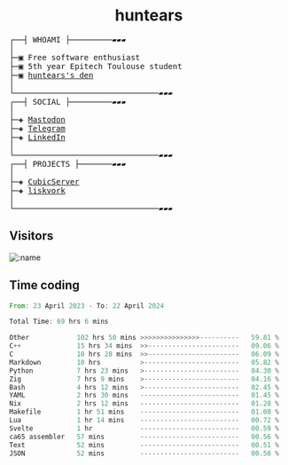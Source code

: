 <h1 align="center">
huntears
</h1>
<!-- <p align="center">
<img src=https://huntears.com/img/pfp.webp width=30%/>
</p>
<style>
img {
    border-radius: 50%;
}
</style> -->
<pre>
┌──┤ WHOAMI ├─────────▰▰▰
│
├─▣ Free software enthusiast
├─▣ 5th year Epitech Toulouse student
├─▣ <a href="https://huntears.com/">huntears's den</a>
│
└───────────────────────────────▰▰▰
┌──┤ SOCIAL ├─────────▰▰▰
│
├─◈ <a href="https://fosstodon.org/@huntears">Mastodon</a>
├─◈ <a href="https://t.me/huntears">Telegram</a>
├─◈ <a href="https://www.linkedin.com/in/alexandre-flion">LinkedIn</a>
│
└───────────────────────────────▰▰▰
┌──┤ PROJECTS ├───────▰▰▰
│
├─◈ <a href="https://github.com/CubicMC/cubic-server">CubicServer</a>
├─◈ <a href="https://github.com/Epitech/B-AIA-500_liskvork">liskvork</a>
│
└───────────────────────────────▰▰▰
</pre>

## Visitors

![:name](https://count.getloli.com/get/@huntears?theme=rule34)

## Time coding

<!--START_SECTION:wakatime-->

```rust
From: 23 April 2023 - To: 22 April 2024

Total Time: 69 hrs 6 mins

Other            102 hrs 50 mins >>>>>>>>>>>>>>>----------   59.81 %
C++              15 hrs 34 mins  >>-----------------------   09.06 %
C                10 hrs 28 mins  >>-----------------------   06.09 %
Markdown         10 hrs          >------------------------   05.82 %
Python           7 hrs 23 mins   >------------------------   04.30 %
Zig              7 hrs 9 mins    >------------------------   04.16 %
Bash             4 hrs 12 mins   >------------------------   02.45 %
YAML             2 hrs 30 mins   -------------------------   01.45 %
Nix              2 hrs 12 mins   -------------------------   01.28 %
Makefile         1 hr 51 mins    -------------------------   01.08 %
Lua              1 hr 14 mins    -------------------------   00.72 %
Svelte           1 hr            -------------------------   00.59 %
ca65 assembler   57 mins         -------------------------   00.56 %
Text             52 mins         -------------------------   00.51 %
JSON             52 mins         -------------------------   00.50 %
```

<!--END_SECTION:wakatime-->
